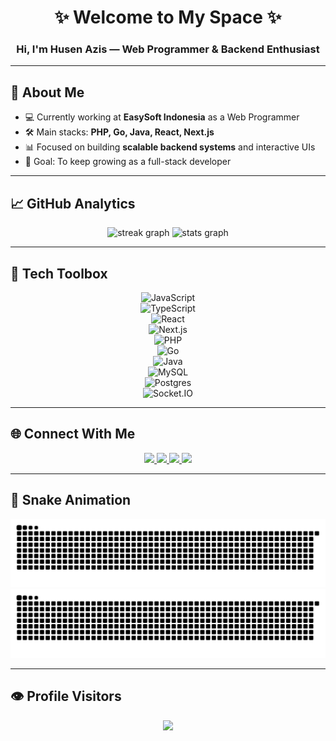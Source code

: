 <h1 align="center">✨ Welcome to My Space ✨</h1>
<h3 align="center">Hi, I'm <b>Husen Azis</b> — Web Programmer & Backend Enthusiast</h3>

---

## 🚀 About Me
- 💻 Currently working at **EasySoft Indonesia** as a Web Programmer  
- 🛠️ Main stacks: **PHP, Go, Java, React, Next.js**  
- 📊 Focused on building **scalable backend systems** and interactive UIs  
- 🎯 Goal: To keep growing as a full-stack developer  

---

## 📈 GitHub Analytics
<div align="center">
  <img src="https://streak-stats.demolab.com?user=husenazs&theme=dracula&hide_border=true" height="150" alt="streak graph"/>
  <img src="https://github-readme-stats.vercel.app/api?username=husenazs&show_icons=true&theme=radical&hide_border=true" height="150" alt="stats graph"/>
</div>

---

## 🧰 Tech Toolbox
<div align="center">
  
![JavaScript](https://img.shields.io/badge/JavaScript-F7DF1E?style=for-the-badge&logo=javascript&logoColor=black)  
![TypeScript](https://img.shields.io/badge/TypeScript-3178C6?style=for-the-badge&logo=typescript&logoColor=white)  
![React](https://img.shields.io/badge/React-20232A?style=for-the-badge&logo=react&logoColor=61DAFB)  
![Next.js](https://img.shields.io/badge/Next.js-000000?style=for-the-badge&logo=nextdotjs&logoColor=white)  
![PHP](https://img.shields.io/badge/PHP-777BB4?style=for-the-badge&logo=php&logoColor=white)  
![Go](https://img.shields.io/badge/Go-00ADD8?style=for-the-badge&logo=go&logoColor=white)  
![Java](https://img.shields.io/badge/Java-ED8B00?style=for-the-badge&logo=openjdk&logoColor=white)  
![MySQL](https://img.shields.io/badge/MySQL-005C84?style=for-the-badge&logo=mysql&logoColor=white)  
![Postgres](https://img.shields.io/badge/Postgres-316192?style=for-the-badge&logo=postgresql&logoColor=white)  
![Socket.IO](https://img.shields.io/badge/Socket.IO-010101?style=for-the-badge&logo=socketdotio&logoColor=white)  

</div>

---

## 🌐 Connect With Me
<div align="center">
  <a href="https://linkedin.com/in/husen-aziz-b393aa1b4">
    <img src="https://img.shields.io/badge/LinkedIn-0077B5?style=for-the-badge&logo=linkedin&logoColor=white" />
  </a>
  <a href="mailto:husenazis.ha@gmail.com">
    <img src="https://img.shields.io/badge/Gmail-D14836?style=for-the-badge&logo=gmail&logoColor=white" />
  </a>
  <a href="https://instagram.com/husenazs">
    <img src="https://img.shields.io/badge/Instagram-E4405F?style=for-the-badge&logo=instagram&logoColor=white" />
  </a>
  <a href="https://discordapp.com/users/husenazs">
    <img src="https://img.shields.io/badge/Discord-5865F2?style=for-the-badge&logo=discord&logoColor=white" />
  </a>
</div>

---

## 🐍 Snake Animation
<div align="center">
  
![Snake animation](https://raw.githubusercontent.com/husenazs/husenazs/output/snake.svg#gh-light-mode-only)  
![Snake animation](https://raw.githubusercontent.com/husenazs/husenazs/output/snake-dark.svg#gh-dark-mode-only)  

</div>

---

## 👁️ Profile Visitors
<div align="center">
  <img src="https://visitor-badge.laobi.icu/badge?page_id=husenazs.husenazs&left_color=blueviolet&right_color=black" />
</div>
